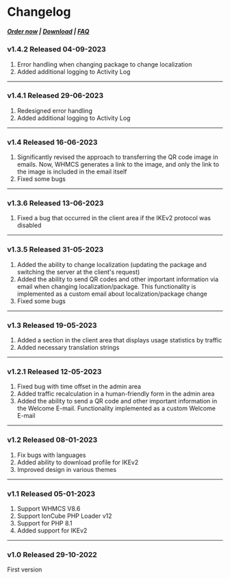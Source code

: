 # Changelog

#####  [Order now](https://puqcloud.com/index.php?rp=/store/whmcs-module-wireguard-vpn) | [Download](https://download.puqcloud.com/WHMCS/servers/PUQ_WHMCS-WireGuard-VPN/) | [FAQ](https://faq.puqcloud.com/)

### v1.4.2 Released 04-09-2023
1. Error handling when changing package to change localization
2. Added additional logging to Activity Log

- - - - - -

### v1.4.1 Released 29-06-2023
1. Redesigned error handling
2. Added additional logging to Activity Log

- - - - - -

### v1.4 Released 16-06-2023
 
1. Significantly revised the approach to transferring the QR code image in emails. Now, WHMCS generates a link to the image, and only the link to the image is included in the email itself
2. Fixed some bugs

- - - - - -

### v1.3.6 Released 13-06-2023
 
1. Fixed a bug that occurred in the client area if the IKEv2 protocol was disabled

- - - - - -

### v1.3.5 Released 31-05-2023

1. Added the ability to change localization (updating the package and switching the server at the client's request)
2. Added the ability to send QR codes and other important information via email when changing localization/package. This functionality is implemented as a custom email about localization/package change
3. Fixed some bugs

- - - - - -

### v1.3 Released 19-05-2023

1. Added a section in the client area that displays usage statistics by traffic
2. Added necessary translation strings

- - - - - -

### v1.2.1 Released 12-05-2023
 
1. Fixed bug with time offset in the admin area
2. Added traffic recalculation in a human-friendly form in the admin area
3. Added the ability to send a QR code and other important information in the Welcome E-mail. Functionality implemented as a custom Welcome E-mail

- - - - - -

### v1.2 Released 08-01-2023

1. Fix bugs with languages
2. Added ability to download profile for IKEv2
3. Improved design in various themes

- - - - - -

### v1.1 Released 05-01-2023

1. Support WHMCS V8.6
2. Support IonCube PHP Loader v12
3. Support for PHP 8.1
4. Added support for IKEv2

- - - - - -

### v1.0 Released 29-10-2022

First version
